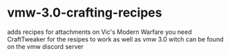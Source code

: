 # vmw-3.0-crafting-recipes
adds recipes for attachments on Vic's Modern Warfare
you need CraftTweaker for the resipes to work as well as vmw 3.0 witch can be found on the vmw discord server
